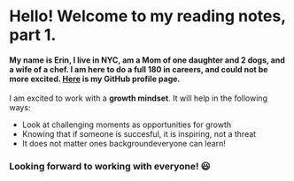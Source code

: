 # Hello! Welcome to my reading notes, part 1.

#### My name is Erin, I live in NYC, am a Mom of one daughter and 2 dogs, and a wife of a chef. I am here to do a full 180 in careers, and could not be more excited. [Here](https://github.com/ErinRanta) is my GitHub profile page.

I am excited to work with a **growth mindset**. It will help in the following ways:

- Look at challenging moments as opportunities for growth
- Knowing that if someone is succesful, it is inspiring, not a threat
- It does not matter ones backgroundeveryone can learn!

### Looking forward to working with everyone! 😃






